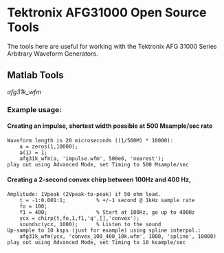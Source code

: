 # Tektronix AFG31000 Open Source Tools

The tools here are useful for working with the Tektronix AFG 31000 Series Arbitrary Waveform Generators.

## Matlab Tools

*afg31k_wfm*

### Example usage:

#### Creating an impulse, shortest width possible at 500 Msample/sec rate
    Waveform length is 20 microseconds ((1/500M) * 10000):  
        a = zeros(1,10000);
        a(1) = 1;
        afg31k_wfm(a, 'impulse.wfm', 500e6, 'nearest');
    play out using Advanced Mode, set Timing to 500 Msample/sec


#### Creating a 2-second convex chirp between 100Hz and 400 Hz,
    Amplitude: 1Vpeak (2Vpeak-to-peak) if 50 ohm load.
        t = -1:0.001:1;          % +/-1 second @ 1kHz sample rate
        fo = 100;
        f1 = 400;                % Start at 100Hz, go up to 400Hz
        ycx = chirp(t,fo,1,f1,'q',[],'convex');
        soundsc(ycx, 1000);      % Listen to the sound
    Up-sample to 10 ksps (just for example) using spline interpol.:
        afg31k_wfm(ycx, 'convex_100_400_10k.wfm', 1000, 'spline', 10000)
    play out using Advanced Mode, set Timing to 10 ksample/sec

